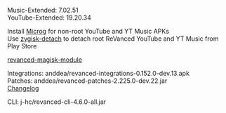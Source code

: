 Music-Extended: 7.02.51  
YouTube-Extended: 19.20.34  

Install [Microg](https://github.com/ReVanced/GmsCore/releases) for non-root YouTube and YT Music APKs  
Use [zygisk-detach](https://github.com/j-hc/zygisk-detach) to detach root ReVanced YouTube and YT Music from Play Store  

[revanced-magisk-module](https://github.com/j-hc/revanced-magisk-module)
  
Integrations: anddea/revanced-integrations-0.152.0-dev.13.apk  
Patches: anddea/revanced-patches-2.225.0-dev.22.jar  
[Changelog](https://github.com/anddea/revanced-patches/releases/tag/v2.225.0-dev.22)

CLI: j-hc/revanced-cli-4.6.0-all.jar    
